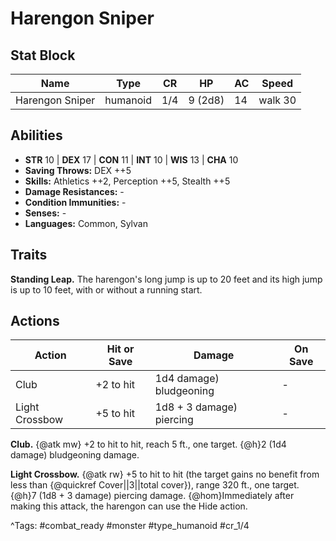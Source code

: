 # Harengon Sniper

## Stat Block

| Name | Type | CR | HP | AC | Speed |
|------|------|----|----|----|-------|
| Harengon Sniper | humanoid | 1/4 | 9 (2d8) | 14 | walk 30 |

## Abilities

- **STR** 10 | **DEX** 17 | **CON** 11 | **INT** 10 | **WIS** 13 | **CHA** 10
- **Saving Throws:** DEX ++5  
- **Skills:** Athletics ++2, Perception ++5, Stealth ++5  
- **Damage Resistances:** -  
- **Condition Immunities:** -  
- **Senses:** -  
- **Languages:** Common, Sylvan

## Traits

**Standing Leap.** The harengon's long jump is up to 20 feet and its high jump is up to 10 feet, with or without a running start.


## Actions

| Action | Hit or Save | Damage | On Save |
|--------|--------------|--------|----------|
| Club | +2 to hit | 1d4 damage) bludgeoning | - |
| Light Crossbow | +5 to hit | 1d8 + 3 damage) piercing | - |

**Club.** {@atk mw} +2 to hit to hit, reach 5 ft., one target. {@h}2 (1d4 damage) bludgeoning damage.

**Light Crossbow.** {@atk rw} +5 to hit to hit (the target gains no benefit from less than {@quickref Cover||3||total cover}), range 320 ft., one target. {@h}7 (1d8 + 3 damage) piercing damage. {@hom}Immediately after making this attack, the harengon can use the Hide action.


^Tags: #combat_ready #monster #type_humanoid #cr_1/4
